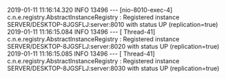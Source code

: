 2019-01-11 11:16:14.320  INFO 13496 --- [nio-8010-exec-4] c.n.e.registry.AbstractInstanceRegistry  : Registered instance SERVER/DESKTOP-8JGSFLJ:server:8010 with status UP (replication=true)
2019-01-11 11:16:15.084  INFO 13496 --- [      Thread-41] c.n.e.registry.AbstractInstanceRegistry  : Registered instance SERVER/DESKTOP-8JGSFLJ:server:8020 with status UP (replication=true)
2019-01-11 11:16:15.085  INFO 13496 --- [      Thread-41] c.n.e.registry.AbstractInstanceRegistry  : Registered instance SERVER/DESKTOP-8JGSFLJ:server:8030 with status UP (replication=true)